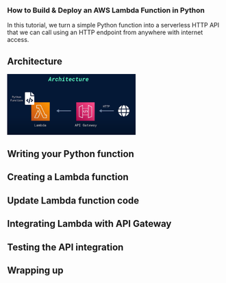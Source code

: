 ### How to Build & Deploy an AWS Lambda Function in Python

In this tutorial, we turn a simple Python function into a serverless HTTP API that we can call using an HTTP endpoint from anywhere with internet access.

## Architecture

<img width=300 class="Architecture" src="https://github.com/markbuckle/AWS-Python-Deploy/blob/main/Architecture.png?raw=true">

## Writing your Python function

## Creating a Lambda function

## Update Lambda function code

## Integrating Lambda with API Gateway

## Testing the API integration

## Wrapping up
